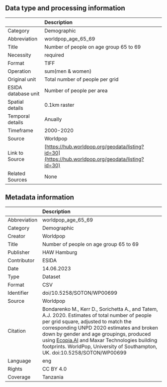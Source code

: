 ## Data type and processing information 

|                     | Description                                                                                      |
|:--------------------|:-------------------------------------------------------------------------------------------------|
| Category            | Demographic                                                                                      |
| Abbreviation        | worldpop_age_65_69                                                                               |
| Title               | Number of people on age group 65 to 69                                                           |
| Necessity           | required                                                                                         |
| Format              | TIFF                                                                                             |
| Operation           | sum(men & women)                                                                                 |
| Original unit       | Total number of people per grid                                                                  |
| ESIDA database unit | Number of people per area                                                                        |
| Spatial details     | 0.1km raster                                                                                     |
| Temporal details    | Anually                                                                                          |
| Timeframe           | 2000-2020                                                                                        |
| Source              | Worldpop                                                                                         |
| Link to Source      | [https://hub.worldpop.org/geodata/listing?id=30](https://hub.worldpop.org/geodata/listing?id=30) |
| Related Sources     | None                                                                                             |

## Metadata information 

|              | Description                                                                                                                                                                                                                                                                                                                                                                 |
|:-------------|:----------------------------------------------------------------------------------------------------------------------------------------------------------------------------------------------------------------------------------------------------------------------------------------------------------------------------------------------------------------------------|
| Abbreviation | worldpop_age_65_69                                                                                                                                                                                                                                                                                                                                                          |
| Category     | Demographic                                                                                                                                                                                                                                                                                                                                                                 |
| Creator      | Worldpop                                                                                                                                                                                                                                                                                                                                                                    |
| Title        | Number of people on age group 65 to 69                                                                                                                                                                                                                                                                                                                                      |
| Publisher    | HAW Hamburg                                                                                                                                                                                                                                                                                                                                                                 |
| Contributor  | ESIDA                                                                                                                                                                                                                                                                                                                                                                       |
| Date         | 14.06.2023                                                                                                                                                                                                                                                                                                                                                                  |
| Type         | Dataset                                                                                                                                                                                                                                                                                                                                                                     |
| Format       | CSV                                                                                                                                                                                                                                                                                                                                                                         |
| Identifier   | doi/10.5258/SOTON/WP00699                                                                                                                                                                                                                                                                                                                                                   |
| Source       | Worldpop                                                                                                                                                                                                                                                                                                                                                                    |
| Citation     | Bondarenko M., Kerr D., Sorichetta A., and Tatem, A.J. 2020. Estimates of total number of people per grid square, adjusted to match the corresponding UNPD 2020 estimates and broken down by gender and age groupings, produced using [Ecopia.AI](Ecopia.AI) and Maxar Technologies building footprints. WorldPop, University of Southampton, UK. doi:10.5258/SOTON/WP00699 |
| Language     | eng                                                                                                                                                                                                                                                                                                                                                                         |
| Rights       | CC BY 4.0                                                                                                                                                                                                                                                                                                                                                                   |
| Coverage     | Tanzania                                                                                                                                                                                                                                                                                                                                                                    |